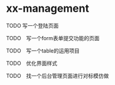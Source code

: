 # xx-management
TODO 写一个登陆页面

TODO　写一个form表单提交功能的页面

TODO　写一个table的运用项目

TODO　优化界面样式

TODO　找一个后台管理页面进行对标模仿做



